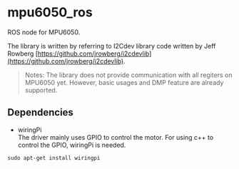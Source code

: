# mpu6050_ros

ROS node for MPU6050.

The library is written by referring to I2Cdev library code written by Jeff Rowberg [https://github.com/jrowberg/i2cdevlib](https://github.com/jrowberg/i2cdevlib).

> Notes: The library does not provide communication with all regiters on MPU6050 yet.
However, basic usages and DMP feature are already supported.

## Dependencies
- wiringPi
<br>The driver mainly uses GPIO to control the motor. For using c++ to control the GPIO, wiringPi is needed.
```
sudo apt-get install wiringpi
```
